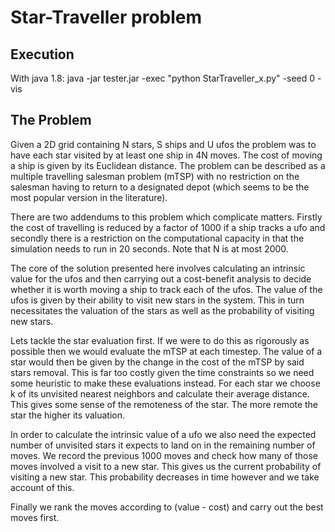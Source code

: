 # Star-Traveller problem
## Execution
With java 1.8:
java -jar tester.jar -exec "python StarTraveller_x.py" -seed 0 -vis

## The Problem

Given a 2D grid containing N stars, S ships and U ufos the problem was to have each star visited by at least one ship in 4N moves. The cost of moving a ship is given by its Euclidean distance. The problem can be described as a multiple travelling salesman problem (mTSP) with no restriction on the salesman having to return to a designated depot (which seems to be the most popular version in the literature).

There are two addendums to this problem which complicate matters. Firstly the cost of travelling is reduced by a factor of 1000 if a ship tracks a ufo and secondly there is a restriction on the computational capacity in that the simulation needs to run in 20 seconds. Note that N is at most 2000.

The core of the solution presented here involves calculating an intrinsic value for the ufos and then carrying out a cost-benefit analysis to decide whether it is worth moving a ship to track each of the ufos. The value of the ufos is given by their ability to visit new stars in the system. This in turn necessitates the valuation of the stars as well as the probability of visiting new stars.

Lets tackle the star evaluation first. If we were to do this as rigorously as possible then we would evaluate the mTSP at each timestep. The value of a star would then be given by the change in the cost of the mTSP by said stars removal. This is far too costly given the time constraints so we need some heuristic to make these evaluations instead. For each star we choose k of its unvisited nearest neighbors and calculate their average distance. This gives some sense of the remoteness of the star. The more remote the star the higher its valuation.

In order to calculate the intrinsic value of a ufo we also need the expected number of unvisited stars it expects to land on in the remaining number of moves. We record the previous 1000 moves and check how many of those moves involved a visit to a new star. This gives us the current probability of visiting a new star. This probability decreases in time however and we take account of this.

Finally we rank the moves according to (value - cost) and carry out the best moves first.

